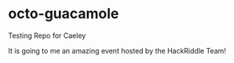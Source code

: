 # octo-guacamole
Testing Repo for Caeley 


It is going to me an amazing event hosted by the HackRiddle Team!
